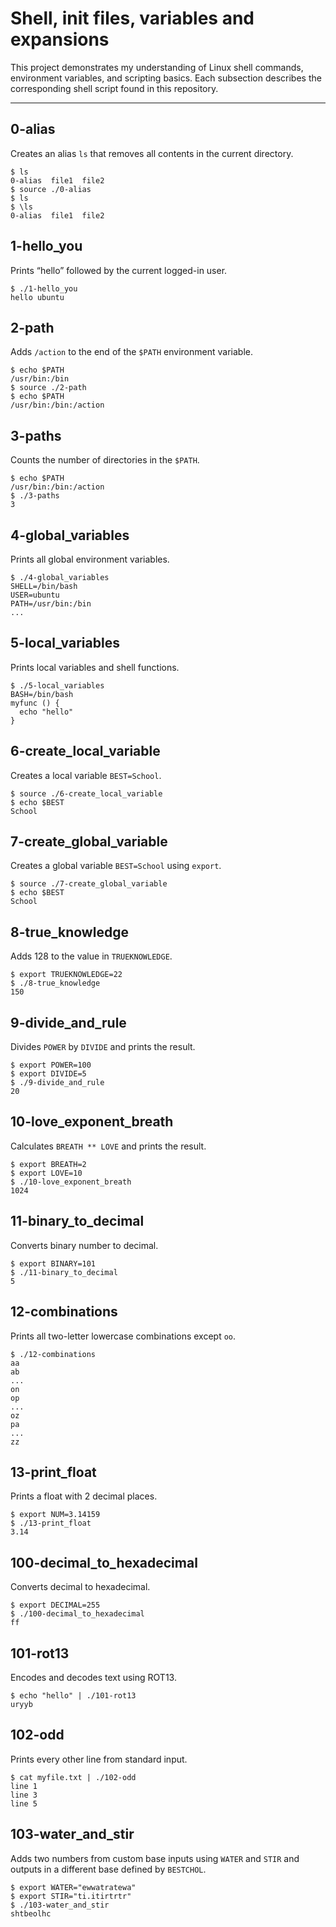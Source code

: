 # Shell, init files, variables and expansions

This project demonstrates my understanding of Linux shell commands, environment variables, and scripting basics. Each subsection describes the corresponding shell script found in this repository.

---

## 0-alias

Creates an alias `ls` that removes all contents in the current directory.

```
$ ls
0-alias  file1  file2
$ source ./0-alias
$ ls
$ \ls
0-alias  file1  file2
```

## 1-hello\_you

Prints “hello” followed by the current logged-in user.

```
$ ./1-hello_you
hello ubuntu
```

## 2-path

Adds `/action` to the end of the `$PATH` environment variable.

```
$ echo $PATH
/usr/bin:/bin
$ source ./2-path
$ echo $PATH
/usr/bin:/bin:/action
```

## 3-paths

Counts the number of directories in the `$PATH`.

```
$ echo $PATH
/usr/bin:/bin:/action
$ ./3-paths
3
```

## 4-global\_variables

Prints all global environment variables.

```
$ ./4-global_variables
SHELL=/bin/bash
USER=ubuntu
PATH=/usr/bin:/bin
...
```

## 5-local\_variables

Prints local variables and shell functions.

```
$ ./5-local_variables
BASH=/bin/bash
myfunc () {
  echo "hello"
}
```

## 6-create\_local\_variable

Creates a local variable `BEST=School`.

```
$ source ./6-create_local_variable
$ echo $BEST
School
```

## 7-create\_global\_variable

Creates a global variable `BEST=School` using `export`.

```
$ source ./7-create_global_variable
$ echo $BEST
School
```

## 8-true\_knowledge

Adds 128 to the value in `TRUEKNOWLEDGE`.

```
$ export TRUEKNOWLEDGE=22
$ ./8-true_knowledge
150
```

## 9-divide\_and\_rule

Divides `POWER` by `DIVIDE` and prints the result.

```
$ export POWER=100
$ export DIVIDE=5
$ ./9-divide_and_rule
20
```

## 10-love\_exponent\_breath

Calculates `BREATH ** LOVE` and prints the result.

```
$ export BREATH=2
$ export LOVE=10
$ ./10-love_exponent_breath
1024
```

## 11-binary\_to\_decimal

Converts binary number to decimal.

```
$ export BINARY=101
$ ./11-binary_to_decimal
5
```

## 12-combinations

Prints all two-letter lowercase combinations except `oo`.

```
$ ./12-combinations
aa
ab
...
on
op
...
oz
pa
...
zz
```

## 13-print\_float

Prints a float with 2 decimal places.

```
$ export NUM=3.14159
$ ./13-print_float
3.14
```

## 100-decimal\_to\_hexadecimal

Converts decimal to hexadecimal.

```
$ export DECIMAL=255
$ ./100-decimal_to_hexadecimal
ff
```

## 101-rot13

Encodes and decodes text using ROT13.

```
$ echo "hello" | ./101-rot13
uryyb
```

## 102-odd

Prints every other line from standard input.

```
$ cat myfile.txt | ./102-odd
line 1
line 3
line 5
```

## 103-water\_and\_stir

Adds two numbers from custom base inputs using `WATER` and `STIR` and outputs
in a different base defined by `BESTCHOL`.

```
$ export WATER="ewwatratewa"
$ export STIR="ti.itirtrtr"
$ ./103-water_and_stir
shtbeolhc
```
